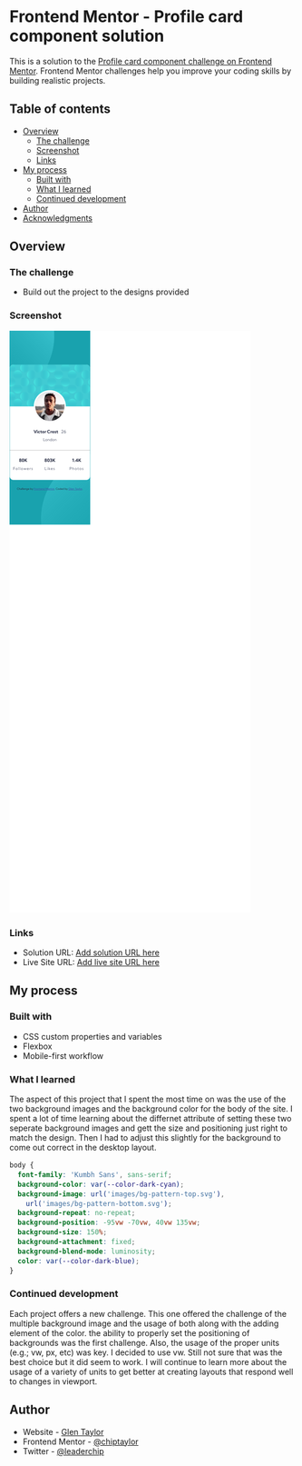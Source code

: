 # Frontend Mentor - Profile card component solution

This is a solution to the [Profile card component challenge on Frontend Mentor](https://www.frontendmentor.io/challenges/profile-card-component-cfArpWshJ). Frontend Mentor challenges help you improve your coding skills by building realistic projects.

## Table of contents

- [Overview](#overview)
  - [The challenge](#the-challenge)
  - [Screenshot](#screenshot)
  - [Links](#links)
- [My process](#my-process)
  - [Built with](#built-with)
  - [What I learned](#what-i-learned)
  - [Continued development](#continued-development)
- [Author](#author)
- [Acknowledgments](#acknowledgments)

## Overview

### The challenge

- Build out the project to the designs provided

### Screenshot

![](./screenshot.png)

### Links

- Solution URL: [Add solution URL here](https://your-solution-url.com)
- Live Site URL: [Add live site URL here](https://your-live-site-url.com)

## My process

### Built with

- CSS custom properties and variables
- Flexbox
- Mobile-first workflow

### What I learned

The aspect of this project that I spent the most time on was the use of the two background images and the background color for the body of the site. I spent a lot of time learning about the differnet attribute of setting these two seperate background images and gett the size and positioning just right to match the design. Then I had to adjust this slightly for the background to come out correct in the desktop layout.

```css
body {
  font-family: 'Kumbh Sans', sans-serif;
  background-color: var(--color-dark-cyan);
  background-image: url('images/bg-pattern-top.svg'),
    url('images/bg-pattern-bottom.svg');
  background-repeat: no-repeat;
  background-position: -95vw -70vw, 40vw 135vw;
  background-size: 150%;
  background-attachment: fixed;
  background-blend-mode: luminosity;
  color: var(--color-dark-blue);
}
```

### Continued development

Each project offers a new challenge. This one offered the challenge of the multiple background image and the usage of both along with the adding element of the color. the ability to properly set the positioning of backgrounds was the first challenge. Also, the usage of the proper units (e.g.; vw, px, etc) was key. I decided to use vw. Still not sure that was the best choice but it did seem to work. I will continue to learn more about the usage of a variety of units to get better at creating layouts that respond well to changes in viewport.

## Author

- Website - [Glen Taylor](https://www.glenmtaylor.com)
- Frontend Mentor - [@chiptaylor](https://www.frontendmentor.io/profile/chiptaylor)
- Twitter - [@leaderchip](https://www.twitter.com/leaderchip)
